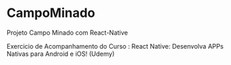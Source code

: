 # CampoMinado
Projeto Campo Minado com React-Native

Exercicio de Acompanhamento do Curso : 
React Native: Desenvolva APPs Nativas para Android e iOS! (Udemy)


